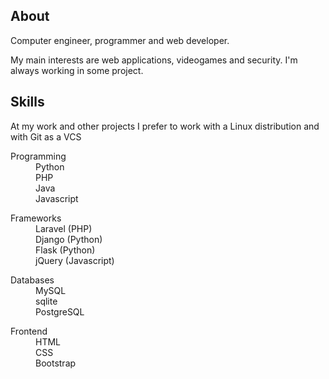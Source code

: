 ## About

Computer engineer, programmer and web developer.

My main interests are web applications, videogames and security. I'm always working in some project.

## Skills

At my work and other projects I prefer to work with a Linux distribution and with Git as a VCS

<dl>
  <dt>Programming</dt>
  <dd>
      Python<br>
      PHP<br>
      Java<br>
      Javascript
  </dd>
</dl>
<dl>  
  <dt>Frameworks</dt>
  <dd>
     Laravel (PHP)<br>
     Django (Python)<br>
     Flask (Python)<br>
     jQuery (Javascript)
  </dd>
</dl>
<dl>
  <dt>Databases</dt>
  <dd>
    MySQL <br>
    sqlite <br>
    PostgreSQL
  </dd>
</dl>
<dl>  
  <dt>Frontend</dt>
  <dd>
    HTML<br>
    CSS<br>
    Bootstrap
   </dd>
</dl>

